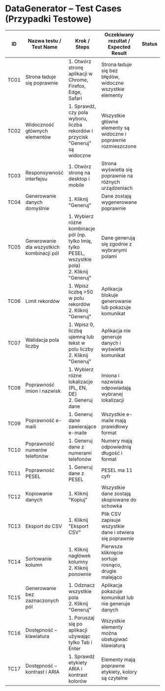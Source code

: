 # DataGenerator – Test Cases (Przypadki Testowe)

| ID  | Nazwa testu / Test Name                  | Krok / Steps                                                                 | Oczekiwany rezultat / Expected Result                     | Status |
|-----|-----------------------------------------|----------------------------------------------------------------------------|-----------------------------------------------------------|--------|
| TC01 | Strona ładuje się poprawnie              | 1. Otwórz stronę aplikacji w Chrome, Firefox, Edge, Safari                 | Strona ładuje się bez błędów, widoczne wszystkie elementy |        |
| TC02 | Widoczność głównych elementów            | 1. Sprawdź, czy pola wyboru, liczba rekordów i przycisk "Generuj" są widoczne | Wszystkie główne elementy są widoczne i poprawnie rozmieszczone |        |
| TC03 | Responsywność interfejsu                 | 1. Otwórz stronę na desktop i mobile                                       | Strona wyświetla się poprawnie na różnych urządzeniach   |        |
| TC04 | Generowanie danych domyślnie             | 1. Kliknij "Generuj"                                                       | Dane zostają wygenerowane poprawnie                       |        |
| TC05 | Generowanie dla wszystkich kombinacji pól| 1. Wybierz różne kombinacje pól (np. tylko Imię, tylko PESEL, wszystkie pola)<br>2. Kliknij "Generuj" | Dane generują się zgodnie z wybranymi polami            |        |
| TC06 | Limit rekordów                           | 1. Wpisz liczbę >50 w polu rekordów<br>2. Kliknij "Generuj"                | Aplikacja blokuje generowanie lub pokazuje komunikat     |        |
| TC07 | Walidacja pola liczby                     | 1. Wpisz 0, liczbę ujemną lub tekst w polu liczby<br>2. Kliknij "Generuj"  | Aplikacja nie generuje danych i wyświetla komunikat      |        |
| TC08 | Poprawność imion i nazwisk               | 1. Wybierz różne lokalizacje (PL, EN, DE)<br>2. Generuj dane               | Imiona i nazwiska odpowiadają wybranej lokalizacji       |        |
| TC09 | Poprawność e-maili                        | 1. Generuj dane zawierające e-maile                                         | Wszystkie e-maile mają prawidłowy format                 |        |
| TC10 | Poprawność numerów telefonów              | 1. Generuj dane z numerami telefonów                                        | Numery mają odpowiednią długość i format                 |        |
| TC11 | Poprawność PESEL                          | 1. Generuj dane z PESEL                                                     | PESEL ma 11 cyfr                                          |        |
| TC12 | Kopiowanie danych                          | 1. Kliknij "Kopiuj"                                                         | Wszystkie dane zostają skopiowane do schowka             |        |
| TC13 | Eksport do CSV                             | 1. Kliknij "Eksport CSV"                                                    | Plik CSV zapisuje wszystkie dane i otwiera się poprawnie |        |
| TC14 | Sortowanie kolumn                          | 1. Kliknij nagłówek kolumny<br>2. Kliknij ponownie                          | Pierwsze kliknięcie sortuje rosnąco, drugie malejąco    |        |
| TC15 | Generowanie bez zaznaczonych pól          | 1. Odznacz wszystkie pola<br>2. Kliknij "Generuj"                           | Aplikacja pokazuje komunikat lub nie generuje danych    |        |
| TC16 | Dostępność – klawiatura                   | 1. Poruszaj się po aplikacji używając tylko Tab i Enter                     | Wszystkie elementy można obsługiwać klawiaturą           |        |
| TC17 | Dostępność – kontrast i ARIA              | 1. Sprawdź etykiety ARIA i kontrast kolorów                                  | Elementy mają poprawne etykiety, kolory są czytelne     |        |
